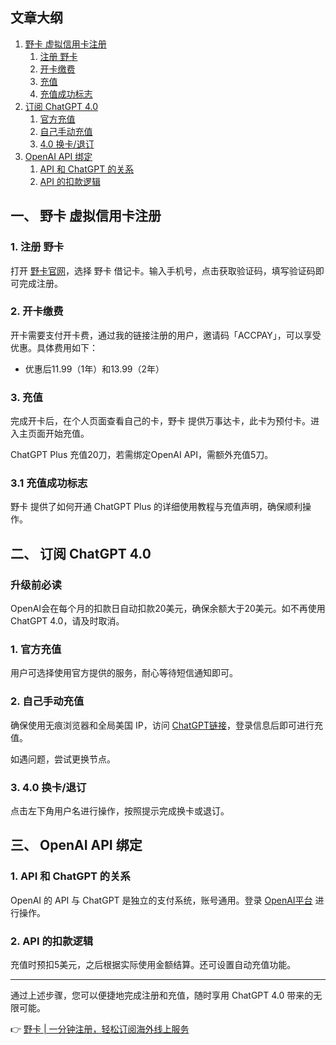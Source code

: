 ## 文章大纲
1. [野卡 虚拟信用卡注册](#1-野卡-虚拟信用卡注册)
    1. [注册 野卡](#1-注册-野卡)
    2. [开卡缴费](#2-开卡缴费)
    3. [充值](#3-充值)
    4. [充值成功标志](#31-充值成功标志)
2. [订阅 ChatGPT 4.0](#2-订阅-chatgpt-40)
    1. [官方充值](#1-官方充值)
    2. [自己手动充值](#2-自己手动充值)
    3. [4.0 换卡/退订](#3-40-换卡退订)
3. [OpenAI API 绑定](#3-openai-api-绑定)
    1. [API 和 ChatGPT 的关系](#1-api-和-chatgpt-的关系)
    2. [API 的扣款逻辑](#2-api-的扣款逻辑)

## 一、 野卡 虚拟信用卡注册

### 1. 注册 野卡
打开 [野卡官网](https://bit.ly/bewildcard)，选择 野卡 借记卡。输入手机号，点击获取验证码，填写验证码即可完成注册。

### 2. 开卡缴费
开卡需要支付开卡费，通过我的链接注册的用户，邀请码「ACCPAY」，可以享受优惠。具体费用如下：
- 优惠后11.99（1年）和13.99（2年）
  
### 3. 充值
完成开卡后，在个人页面查看自己的卡，野卡 提供万事达卡，此卡为预付卡。进入主页面开始充值。

ChatGPT Plus 充值20刀，若需绑定OpenAI API，需额外充值5刀。

### 3.1 充值成功标志
野卡 提供了如何开通 ChatGPT Plus 的详细使用教程与充值声明，确保顺利操作。

## 二、 订阅 ChatGPT 4.0

### 升级前必读
OpenAI会在每个月的扣款日自动扣款20美元，确保余额大于20美元。如不再使用ChatGPT 4.0，请及时取消。

### 1. 官方充值
用户可选择使用官方提供的服务，耐心等待短信通知即可。

### 2. 自己手动充值
确保使用无痕浏览器和全局美国 IP，访问 [ChatGPT链接](https://chat.openai.com/auth/login)，登录信息后即可进行充值。

如遇问题，尝试更换节点。

### 3. 4.0 换卡/退订
点击左下角用户名进行操作，按照提示完成换卡或退订。

## 三、 OpenAI API 绑定

### 1. API 和 ChatGPT 的关系
OpenAI 的 API 与 ChatGPT 是独立的支付系统，账号通用。登录 [OpenAI平台](https://platform.openai.com/apps) 进行操作。

### 2. API 的扣款逻辑
充值时预扣5美元，之后根据实际使用金额结算。还可设置自动充值功能。

---

通过上述步骤，您可以便捷地完成注册和充值，随时享用 ChatGPT 4.0 带来的无限可能。

👉 [野卡 | 一分钟注册，轻松订阅海外线上服务](https://bit.ly/bewildcard)